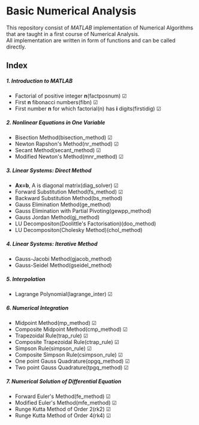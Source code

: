 # Basic Numerical Analysis
This repository consist of *MATLAB* implementation of Numerical Algorithms that are taught in a first course of Numerical Analysis.  
All implementation are written in form of functions and can be called directly.
## Index
##### 1. Introduction to MATLAB
* Factorial of positive integer **n**(factposnum) &#x2611;
* First **n** fibonacci numbers(fibn) &#x2611;
* First number **n** for which factorial(n) has **i** digits(firstidig) &#x2611;   

##### 2. Nonlinear Equations in One Variable
* Bisection Method(bisection_method) &#x2611;
* Newton Rapshon's Method(nr_method) &#x2611;
* Secant Method(secant_method) &#x2611;
* Modified Newton's Method(mnr_method) &#x2611;

##### 3. Linear Systems: Direct Method
* **Ax=b**, A is diagonal matrix(diag_solver) &#x2611;
* Forward Substitution Method(fs_method) &#x2611;
* Backward Substitution Method(bs_method)
* Gauss Elimination Method(ge_method)
* Gauss Elimination with Partial Pivoting(gewpp_method)
* Gauss Jordan Method(gj_method)
* LU Decompositon(Doolittle's Factorisation)(doo_method)
* LU Decompositon(Cholesky Method)(chol_method)

##### 4. Linear Systems: Iterative Method
* Gauss-Jacobi Method(gjacob_method)
* Gauss-Seidel Method(gseidel_method)

##### 5. Interpolation
* Lagrange Polynomial(lagrange_inter) &#x2611;

##### 6. Numerical Integration
* Midpoint Method(mp_method) &#x2611;
* Composite Midpoint Method(cmp_method) &#x2611;
* Trapezoidal Rule(trap_rule) &#x2611;
* Composite Trapezoidal Rule(ctrap_rule) &#x2611;
* Simpson Rule(simpson_rule) &#x2611;
* Composite Simpson Rule(csimpson_rule) &#x2611;
* One point Gauss Quadrature(opgq_method) &#x2611;
* Two point Gauss Quadrature(tpgq_method) &#x2611;

##### 7. Numerical Solution of Differential Equation
* Forward Euler's Method(fe_method) &#x2611;
* Modified Euler's Method(mfe_method) &#x2611;  
* Runge Kutta Method of Order 2(rk2) &#x2611;
* Runge Kutta Method of Order 4(rk4) &#x2611;